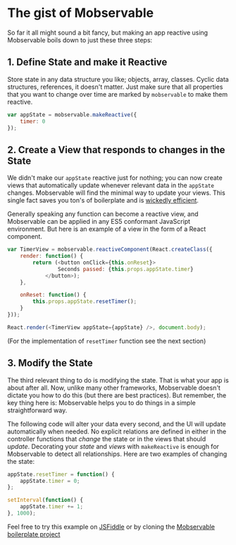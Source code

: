 # The gist of Mobservable

So far it all might sound a bit fancy, but making an app reactive using Mobservable boils down to just these three steps:

## 1. Define State and make it Reactive

Store state in any data structure you like; objects, array, classes.
Cyclic data structures, references, it doesn't matter.
Just make sure that all properties that you want to change over time are marked by `mobservable` to make them reactive.

```javascript
var appState = mobservable.makeReactive({
    timer: 0
});
```

## 2. Create a View that responds to changes in the State

We didn't make our `appState` reactive just for nothing;
you can now create views that automatically update whenever relevant data in the `appState` changes.
Mobservable will find the minimal way to update your views.
This single fact saves you ton's of boilerplate and is [wickedly efficient](mendix.com/tech-blog/making-react-reactive-pursuit-high-performing-easily-maintainable-react-apps/).

Generally speaking any function can become a reactive view, and Mobservable can be applied in any ES5 conformant JavaScript environment.
But here is an example of a view in the form of a React component.

```javascript
var TimerView = mobservable.reactiveComponent(React.createClass({
    render: function() {
        return (<button onClick={this.onReset}>
                Seconds passed: {this.props.appState.timer}
            </button>);
    },

    onReset: function() {
        this.props.appState.resetTimer();
    }
}));

React.render(<TimerView appState={appState} />, document.body);
```

(For the implementation of `resetTimer` function see the next section)

## 3. Modify the State

The third relevant thing to do is modifying the state.
That is what your app is about after all.
Now, unlike many other frameworks, Mobservable doesn't dictate you how to do this (but there are best practices).
But remember, the key thing here is: Mobservable helps you to do things in a simple straightforward way.

The following code will alter your data every second, and the UI will update automatically when needed.
No explicit relations are defined in either in the controller functions that _change_ the state or in the views that should _update_.
Decorating your _state_ and _views_ with `makeReactive` is enough for Mobservable to detect all relationships.
Here are two examples of changing the state:

```javascript
appState.resetTimer = function() {
    appState.timer = 0;
};

setInterval(function() {
    appState.timer += 1;
}, 1000);
```

Feel free to try this example on [JSFiddle](http://jsfiddle.net/mweststrate/wgbe4guu/) or by cloning the [Mobservable boilerplate project](https://github.com/mweststrate/mobservable-react-boilerplate)

